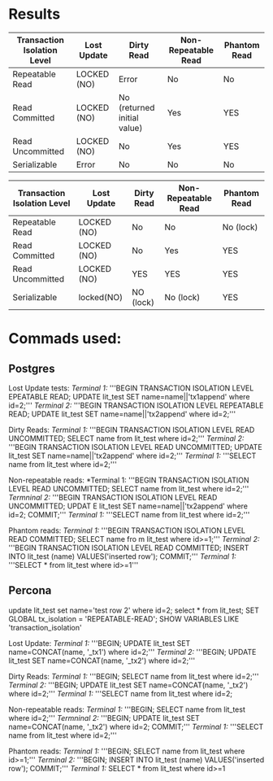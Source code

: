 # Results

| Transaction Isolation Level | Lost Update   | Dirty Read                     | Non-Repeatable Read | Phantom Read      |
|----------------------------|----------------|-------------------------------|---------------------|---------------------|
| Repeatable Read            | LOCKED (NO)   | Error                         | No                  | No                  |
| Read Committed             | LOCKED (NO)   | No (returned initial value)   | Yes                 | YES                |
| Read Uncommitted           | LOCKED (NO)   | No                            | Yes                 | YES                |
| Serializable               | Error         | No                            | No                  | No                  |


| Transaction Isolation Level | Lost Update   | Dirty Read                     | Non-Repeatable Read | Phantom Read      |
|----------------------------|----------------|-------------------------------|---------------------|---------------------|
| Repeatable Read            | LOCKED (NO)   | No                            | No                  | No (lock)          |
| Read Committed             | LOCKED (NO)   | No                            | Yes                 | YES                |
| Read Uncommitted           | LOCKED (NO)   | YES                           | YES                 | YES                |
| Serializable               | locked(NO)    | NO (lock)                     | No (lock)           | YES                |


# Commads used:

## Postgres

Lost Update tests:
*Terminal 1:*
'''BEGIN TRANSACTION ISOLATION LEVEL EPEATABLE READ; UPDATE lit_test SET name=name||'tx1append'  where id=2;'''
*Terminal 2:*
'''BEGIN TRANSACTION ISOLATION LEVEL REPEATABLE READ; UPDATE lit_test SET name=name||'tx2append'  where id=2;'''

Dirty Reads:
*Terminal 1:*
'''BEGIN TRANSACTION ISOLATION LEVEL READ UNCOMMITTED; SELECT name from lit_test where id=2;'''
*Terminal 2:*
'''BEGIN TRANSACTION ISOLATION LEVEL READ UNCOMMITTED; UPDATE lit_test SET name=name||'tx2append' where id=2;'''
*Terminal 1:*
'''SELECT name from lit_test where id=2;'''

Non-repeatable reads:
*Terminal 1:
'''BEGIN TRANSACTION ISOLATION LEVEL READ UNCOMMITTED; SELECT name from lit_test where id=2;'''
*Termninal 2:*
'''BEGIN TRANSACTION ISOLATION LEVEL READ UNCOMMITTED; UPDAT
E lit_test SET name=name||'tx2append'  where id=2; COMMIT;'''
*Terminal 1:*
'''SELECT name from lit_test where id=2;'''

Phantom reads:
*Terminal 1:*
'''BEGIN TRANSACTION ISOLATION LEVEL READ COMMITTED; SELECT name fro
m lit_test where id>=1;'''
*Terminal 2:*
'''BEGIN TRANSACTION ISOLATION LEVEL READ COMMITTED; INSERT INTO lit_test (name)  VALUES('inserted row'); COMMIT;'''
*Terminal 1:*
'''SELECT * from lit_test where id>=1'''

## Percona
update lit_test set name='test row 2' where id=2;
select * from lit_test;
SET GLOBAL tx_isolation = 'REPEATABLE-READ';
SHOW VARIABLES LIKE 'transaction_isolation'

Lost Update:
*Terminal 1:*
'''BEGIN; UPDATE lit_test SET name=CONCAT(name, '_tx1')  where id=2;'''
*Terminal 2:*
'''BEGIN; UPDATE lit_test SET name=CONCAT(name, '_tx2')  where id=2;'''

Dirty Reads:
*Terminal 1:*
'''BEGIN; SELECT name from lit_test where id=2;'''
*Terminal 2:*
'''BEGIN; UPDATE lit_test SET name=CONCAT(name, '_tx2') where id=2;'''
*Terminal 1:*
'''SELECT name from lit_test where id=2;

Non-repeatable reads:
*Terminal 1:*
'''BEGIN; SELECT name from lit_test where id=2;'''
*Termninal 2:*
'''BEGIN; UPDATE lit_test SET name=CONCAT(name, '_tx2') where id=2; COMMIT;'''
*Terminal 1:*
'''SELECT name from lit_test where id=2;'''

Phantom reads:
*Terminal 1:*
'''BEGIN; SELECT name from lit_test where id>=1;'''
*Terminal 2:*
'''BEGIN; INSERT INTO lit_test (name)  VALUES('inserted row'); COMMIT;'''
*Terminal 1:*
SELECT * from lit_test where id>=1
